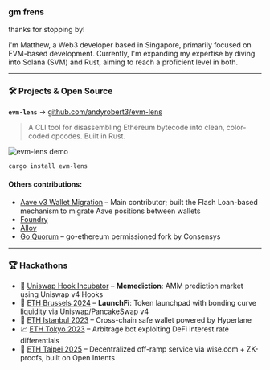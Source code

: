 ### gm frens

thanks for stopping by!  

i'm Matthew, a Web3 developer based in Singapore, primarily focused on EVM-based development. Currently, I'm expanding my expertise by diving into Solana (SVM) and Rust, aiming to reach a proficient level in both.

---

### 🛠 Projects & Open Source

**`evm-lens`** → [github.com/andyrobert3/evm-lens](https://github.com/andyrobert3/evm-lens)  
> A CLI tool for disassembling Ethereum bytecode into clean, color-coded opcodes. Built in Rust.

![evm-lens demo](https://github.com/user-attachments/assets/31fc0e2f-18bb-4bec-ba16-f824e8ea2db0)
```bash
cargo install evm-lens
```


#### Others contributions:
- [Aave v3 Wallet Migration](https://github.com/SBIP-Migration/contracts) – Main contributor; built the Flash Loan-based mechanism to migrate Aave positions between wallets
- [Foundry](https://github.com/foundry-rs/foundry/pulls?q=is:pr+author:andyrobert3+is:closed)
- [Alloy](https://github.com/alloy-rs/core/pulls?q=is:pr+author:andyrobert3+is:closed)
- [Go Quorum](https://github.com/Consensys/quorum/pulls/matthew-alexander-partior) – go-ethereum permissioned fork by Consensys

---

### 🏆 Hackathons

- 🧠 [Uniswap Hook Incubator](https://projects.atrium.academy/Memediction-1035f0444abe81febee1cdec4580782f) – **Memediction**: AMM prediction market using Uniswap v4 Hooks  
- 🚀 [ETH Brussels 2024](https://ethglobal.com/showcase/launchfi-o5iiq) – **LaunchFi**: Token launchpad with bonding curve liquidity via Uniswap/PancakeSwap v4  
- 🔐 [ETH Istanbul 2023](https://ethglobal.com/showcase/cross-chain-safe-f5w5g) – Cross-chain safe wallet powered by Hyperlane  
- 📈 [ETH Tokyo 2023](https://ethglobal.com/showcase/interest-carry-trade-arbitrageur-4scrx) – Arbitrage bot exploiting DeFi interest rate differentials  
- 🧾 [ETH Taipei 2025](https://ethglobal.com/showcase/qwallet-protocol-esqej) – Decentralized off-ramp service via wise.com + ZK-proofs, built on Open Intents

